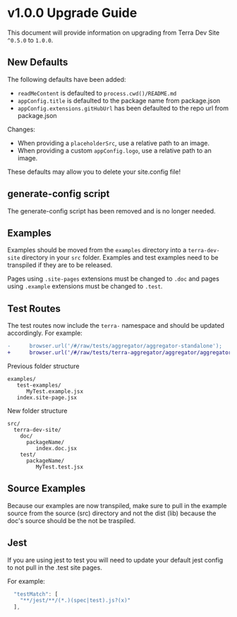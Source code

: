 # v1.0.0 Upgrade Guide
This document will provide information on upgrading from Terra Dev Site `^0.5.0` to `1.0.0`.

## New Defaults
The following defaults have been added:
* `readMeContent` is defaulted to `process.cwd()/README.md`
* `appConfig.title` is defaulted to the package name from package.json
* `appConfig.extensions.gitHubUrl` has been defaulted to the repo url from package.json

Changes:
* When providing a `placeholderSrc`, use a relative path to an image.
* When providing a custom `appConfig.logo`, use a relative path to an image.

These defaults may allow you to delete your site.config file!

## generate-config script
The generate-config script has been removed and is no longer needed.

## Examples
Examples should be moved from the `examples` directory into a `terra-dev-site` directory in your `src` folder. Examples and test examples need to be transpiled if they are to be released.

Pages using `.site-pages` extensions must be changed to `.doc` and pages using `.example` extensions must be changed to `.test`.

## Test Routes

The test routes now include the `terra-` namespace and should be updated accordingly. For example:
```diff
-      browser.url('/#/raw/tests/aggregator/aggregator-standalone');
+      browser.url('/#/raw/tests/terra-aggregator/aggregator/aggregator-standalone');
```

Previous folder structure
```
examples/
   test-examples/
      MyTest.example.jsx
   index.site-page.jsx
```

New folder structure
```
src/
  terra-dev-site/
    doc/
      packageName/
         index.doc.jsx
    test/
      packageName/
         MyTest.test.jsx
```

## Source Examples
Because our examples are now transpiled, make sure to pull in the example source from the source (src) directory and not the dist (lib) because the doc's source should be the not be traspiled.

## Jest
If you are using jest to test you will need to update your default jest config to not pull in the .test site pages.

For example:
```javascript
  "testMatch": [
    "**/jest/**/(*.)(spec|test).js?(x)"
  ],
```
